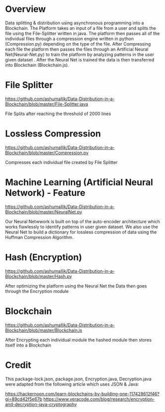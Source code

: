 # Overview

Data splitting &amp; distribution using asynchronous programming into a Blockchain. The Platform takes an input of a file from a user and splits the file using the File-Splitter written in java. The platform then passes all of the individual files through a compression engine written in python (Compression.py) depending on the type of the file. After Compressing each file the platform then passes the files through an Artificial Neural Net(Neural-Net.py) to train the platform by analyzing patterns in the user given dataset . After the Neural Net is trained the data is then transferred into Blockchain (Blockchain.js).

# File Splitter

https://github.com/ashumallik/Data-Distribution-in-a-Blockchain/blob/master/File-Splitter.java

File Splits after reaching the threshold of 2000 lines

# Lossless Compression 

https://github.com/ashumallik/Data-Distribution-in-a-Blockchain/blob/master/Compression.py

Compresses each individual file created by File Splitter

# Machine Learning (Artificial Neural Network) - Feature

https://github.com/ashumallik/Data-Distribution-in-a-Blockchain/blob/master/NeuralNet.py

Our Neural Netwwork is built on top of the auto-encoder architecture which works flawlessly to identify patterns in user given dataset. We also use the Neural Net to build a dictionary for lossless compression of data using the Huffman Compression Algorithm.

# Hash (Encryption) 

https://github.com/ashumallik/Data-Distribution-in-a-Blockchain/blob/master/Hash.py

After optimizing the platform using the Neural Net the Data then goes through the Encryption module 

# Blockchain

https://github.com/ashumallik/Data-Distribution-in-a-Blockchain/blob/master/Blockchain.js

After Encrypting each individual module the hashed module then stores itself into a Blockchain

# Credit

This package-lock.json, package.json, Encryption.java, Decryption.java were adapted from the following article which uses JSON & Java: 

https://hackernoon.com/learn-blockchains-by-building-one-117428612f46?gi=89cd42f5e67b
https://www.veracode.com/blog/research/encryption-and-decryption-java-cryptography

